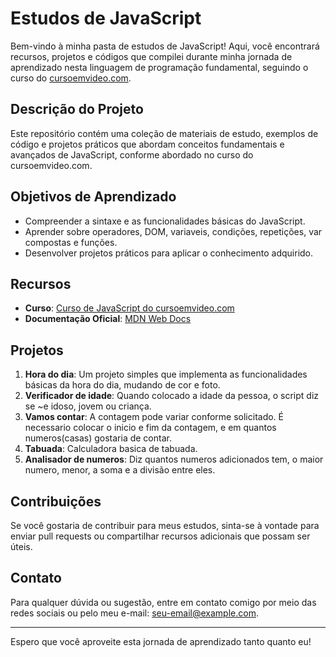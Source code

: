 # Estudos de JavaScript

Bem-vindo à minha pasta de estudos de JavaScript! Aqui, você encontrará recursos, projetos e códigos que compilei durante minha jornada de aprendizado nesta linguagem de programação fundamental, seguindo o curso do [cursoemvideo.com](https://www.cursoemvideo.com/).

## Descrição do Projeto

Este repositório contém uma coleção de materiais de estudo, exemplos de código e projetos práticos que abordam conceitos fundamentais e avançados de JavaScript, conforme abordado no curso do cursoemvideo.com.

## Objetivos de Aprendizado

- Compreender a sintaxe e as funcionalidades básicas do JavaScript.
- Aprender sobre operadores, DOM, variaveis, condições, repetições, var compostas e funções.
- Desenvolver projetos práticos para aplicar o conhecimento adquirido.

## Recursos

- **Curso**: [Curso de JavaScript do cursoemvideo.com](https://www.cursoemvideo.com/)
- **Documentação Oficial**: [MDN Web Docs](https://developer.mozilla.org/pt-BR/docs/Web/JavaScript)

## Projetos

1. **Hora do dia**: Um projeto simples que implementa as funcionalidades básicas da hora do dia, mudando de cor e foto.
2. **Verificador de idade**: Quando colocado a idade da pessoa, o script diz se ~e idoso, jovem ou criança.
3. **Vamos contar**: A contagem pode variar conforme solicitado. É necessario colocar o inicio e fim da contagem, e em quantos numeros(casas) gostaria de contar.
4. **Tabuada**: Calculadora basica de tabuada.
5. **Analisador de numeros**: Diz quantos numeros adicionados tem, o maior numero, menor, a soma e a divisão entre eles.

## Contribuições

Se você gostaria de contribuir para meus estudos, sinta-se à vontade para enviar pull requests ou compartilhar recursos adicionais que possam ser úteis.

## Contato

Para qualquer dúvida ou sugestão, entre em contato comigo por meio das redes sociais ou pelo meu e-mail: [seu-email@example.com](mailto:catarina.dalsan@outlook.com).

---

Espero que você aproveite esta jornada de aprendizado tanto quanto eu!
